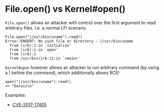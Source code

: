 

# File.open() vs Kernel#open()

`File.open()` allows an attacker with control over the first argument to read arbitrary files.  I.e. a normal LFI scenario.

```
File.open("|/usr/bin/uname").read()
Errno::ENOENT: No such file or directory - |/usr/bin/uname
  from (irb):1:in `initialize'
  from (irb):1:in `open'
  from (irb):1
  from /usr/bin/irb:12:in `<main>'
```

`Kernel#open` however allows an attacker to run arbitrary command (by using a | before the command), which additionally allows RCE!
```
open("|/usr/bin/uname").read()
=> "Darwin\n"
```

 Examples:
 * [CVE-2017-17405](https://www.ruby-lang.org/en/news/2017/12/14/net-ftp-command-injection-cve-2017-17405/)

